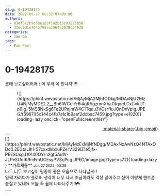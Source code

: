 ```yaml
---
slug: 0-19428175
date: 2022-06-27 00:32:07+09:00
authors:
  - 83ef6c2b9c6be103f102b15c03221b50
  - 326c0d1e7045798aa3964e2028c34628
categories:
  - Saerom
tags:
  - Fan Post
---
```


# 0-19428175

<div class="post-container" markdown="1">
<div class="content-container md-sidebar__scrollwrap" markdown="1">

롬태 보고싶어어어ㅓ어 우리 꼭 만나자!!!!!
<figure markdown="1">
![](https://phinf.wevpstatic.net/MjAyMjA2MjhfODkg/MDAxNjU2MzU4NjMyMDE2.Z__Bb6lWGulYr6i4gK5gzrnnXhaOfqqeLCxCvkU1p9Ig.i5MS8NkSg6Fe2UPnjraW4C1Tquu3VCsrfIuJOnDnVpIg.JPEG/f699705d144c4fb7afc1b9aef2dcbac7459.jpg?type=e1920){ loading=lazy onclick="openFullscreen(this)"}
</figure>


</div>
</div>

<div style="text-align: right;" markdown="1">
<a href="https://weverse.io/fromis9/fanpost/0-19428175" style="text-align: right;">:material-share:{.big-emoji}</a>
</div>
---

<div class="comments-container md-sidebar__scrollwrap" markdown="1">
<div class="comment" markdown="1">
<div class='id-container' markdown="1">
![](https://phinf.wevpstatic.net/MjAyMzExMjNfNDgg/MDAxNzAwNzQ4NTAxODc0.2EGtaLlh1-57cxxdkbxuPZerV329IZ1e5jfx-PEESOsg.D0140OYrn2gf5AidV-JLPeSUqIK9mFmUGEsyPVSrjPcg.JPEG/image.jpg?type=s72){ loading=lazy }
**<span class="artist">가로새롬</span>** <small>Jun 27 2022, 00:38</small><br>
</div>
<div class='comment-body' markdown="1">
나두 너무 보고싶어 핑꽁이 좋은 모습으로 나타날게!! <br>일찍 자려다가 플로버 생각이 너무 나서 조금이라도 걱정 덜어주고 싶어 이렇게 핸드폰 붙잡고 있네요 오늘 꼭 꿈에 나타나주기!!☘️
</div>
</div>
</div>
---
